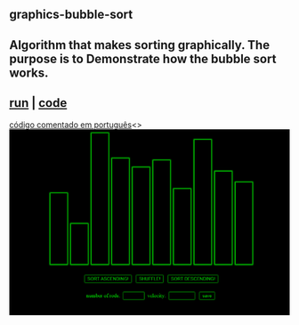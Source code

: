## graphics-bubble-sort
Algorithm that makes sorting graphically. 
The purpose is to Demonstrate how the bubble sort works.
---
[run](https://raulpy271.github.io/graphics-bubble-sort/) | [code](https://github.com/raulpy271/graphics-bubble-sort/blob/master/script.js)
---
[código comentado em português](https://github.com/raulpy271/graphics-bubble-sort/blob/master/commented-code-pt.html)<>
![screenshot](https://raw.githubusercontent.com/raulpy271/graphics-bubble-sort/master/Capturar1.PNG "algorithm that makes sorting graphically")

